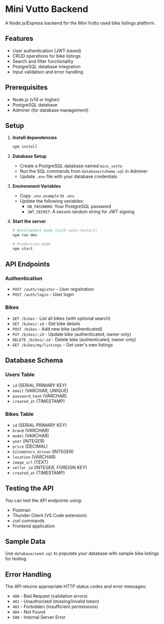 # Mini Vutto Backend

A Node.js/Express backend for the Mini Vutto used bike listings platform.

## Features

- User authentication (JWT-based)
- CRUD operations for bike listings
- Search and filter functionality
- PostgreSQL database integration
- Input validation and error handling

## Prerequisites

- Node.js (v14 or higher)
- PostgreSQL database
- Adminer (for database management)

## Setup

1. **Install dependencies**
   ```bash
   npm install
   ```

2. **Database Setup**
   - Create a PostgreSQL database named `mini_vutto`
   - Run the SQL commands from `database/schema.sql` in Adminer
   - Update `.env` file with your database credentials

3. **Environment Variables**
   - Copy `.env.example` to `.env`
   - Update the following variables:
     - `DB_PASSWORD`: Your PostgreSQL password
     - `JWT_SECRET`: A secure random string for JWT signing

4. **Start the server**
   ```bash
   # Development mode (with auto-restart)
   npm run dev
   
   # Production mode
   npm start
   ```

## API Endpoints

### Authentication
- `POST /auth/register` - User registration
- `POST /auth/login` - User login

### Bikes
- `GET /bikes` - List all bikes (with optional search)
- `GET /bikes/:id` - Get bike details
- `POST /bikes` - Add new bike (authenticated)
- `PUT /bikes/:id` - Update bike (authenticated, owner only)
- `DELETE /bikes/:id` - Delete bike (authenticated, owner only)
- `GET /bikes/my/listings` - Get user's own listings

## Database Schema

### Users Table
- `id` (SERIAL PRIMARY KEY)
- `email` (VARCHAR, UNIQUE)
- `password_hash` (VARCHAR)
- `created_at` (TIMESTAMP)

### Bikes Table
- `id` (SERIAL PRIMARY KEY)
- `brand` (VARCHAR)
- `model` (VARCHAR)
- `year` (INTEGER)
- `price` (DECIMAL)
- `kilometers_driven` (INTEGER)
- `location` (VARCHAR)
- `image_url` (TEXT)
- `seller_id` (INTEGER, FOREIGN KEY)
- `created_at` (TIMESTAMP)

## Testing the API

You can test the API endpoints using:
- Postman
- Thunder Client (VS Code extension)
- curl commands
- Frontend application

## Sample Data

Use `database/seed.sql` to populate your database with sample bike listings for testing.

## Error Handling

The API returns appropriate HTTP status codes and error messages:
- `400` - Bad Request (validation errors)
- `401` - Unauthorized (missing/invalid token)
- `403` - Forbidden (insufficient permissions)
- `404` - Not Found
- `500` - Internal Server Error



